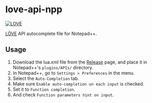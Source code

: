 # love-api-npp

[![LOVE](https://img.shields.io/badge/L%C3%96VE-0.10.2-EA316E.svg)](http://love2d.org/)

[LÖVE](https://love2d.org/) API autocomplete file for Notepad++.

## Usage

1. Download the lua.xml file from the [Release](https://github.com/dail8859/love-api-npp/releases) page, and place it in Notepad++'s `plugins/APIs/` directory.
1. In Notepad++, go to `Settings > Preferences` in the menu.
1. Select the `Auto-Completion` tab.
1. Make sure `Enable auto-completion on each input` is checked.
1. Set it to `Function completion`.
1. And check `Function parameters hint on input`.
